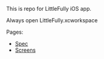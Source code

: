 This is repo for LittleFully iOS app.

Always open LittleFully.xcworkspace

Pages:

- [Spec](https://github.com/nicnocquee/LittleFully-iOS/wiki/SPEC)
- [Screens](https://github.com/nicnocquee/LittleFully-iOS/wiki/SCREENS)